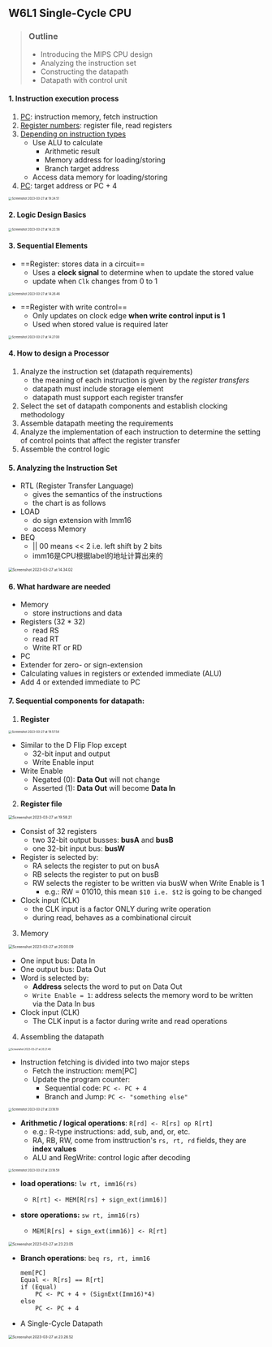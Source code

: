## W6L1 Single-Cycle CPU

>   ### Outline
>
>   -   Introducing the MIPS CPU design
>   -   Analyzing the instruction set
>   -   Constructing the datapath
>   -   Datapath with control unit



#### 1. Instruction execution process

1.   <u>PC</u>: instruction memory, fetch instruction
2.   <u>Register numbers</u>: register file, read registers
3.   <u>Depending on instruction types</u>
     -   Use ALU to calculate
         -   Arithmetic result
         -   Memory address for loading/storing
         -   Branch target address
     -   Access data memory for loading/storing
4.   <u>PC</u>: target address or PC + 4

<img src="assets/Screenshot 2023-03-27 at 19.24.51.png" alt="Screenshot 2023-03-27 at 19.24.51" style="zoom:40%;" />



#### 2. Logic Design Basics

<img src="assets/Screenshot 2023-03-27 at 14.22.56.png" alt="Screenshot 2023-03-27 at 14.22.56" style="zoom:40%;" />



#### 3. Sequential Elements

-   ==Register: stores data in a circuit==
    -   Uses a **clock signal** to determine when to update the stored value
    -   update when `Clk` changes from 0 to 1

<img src="assets/Screenshot 2023-03-27 at 14.26.46.png" alt="Screenshot 2023-03-27 at 14.26.46" style="zoom:40%;" />

-   ==Register with write control==
    -   Only updates on clock edge **when write control input is 1**
    -   Used when stored value is required later

<img src="assets/Screenshot 2023-03-27 at 14.27.00.png" alt="Screenshot 2023-03-27 at 14.27.00" style="zoom:40%;" />



#### 4. How to design a Processor

1.   Analyze the instruction set (datapath requirements)
     -   the meaning of each instruction is given by the *register transfers*
     -   datapath must include storage element
     -   datapath must support each register transfer
2.   Select the set of datapath components and establish clocking methodology
3.   Assemble datapath meeting the requirements
4.   Analyze the implementation of each instruction to determine the setting of control points that affect the register transfer
5.   Assemble the control logic



#### 5. Analyzing the Instruction Set

-   RTL (Register Transfer Language)
    -   gives the semantics of the instructions
    -   the chart is as follows
-   LOAD
    -   do sign extension with Imm16
    -   access Memory
-   BEQ
    -   || 00 means << 2 i.e. left shift by 2 bits
    -   imm16是CPU根据label的地址计算出来的

<img src="assets/Screenshot 2023-03-27 at 14.34.02.png" alt="Screenshot 2023-03-27 at 14.34.02" style="zoom:50%;" />



#### 6. What hardware are needed

-   Memory
    -   store instructions and data
-   Registers (32 * 32)
    -   read RS
    -   read RT
    -   Write RT or RD
-   PC
-   Extender for zero- or sign-extension
-   Calculating values in registers or extended immediate (ALU)
-   Add 4 or extended immediate to PC



#### 7. Sequential components for datapath:

1.   **Register**

<img src="assets/Screenshot 2023-03-27 at 19.57.54.png" alt="Screenshot 2023-03-27 at 19.57.54" style="zoom:40%;" />

-   Similar to the D Flip Flop except
    -   32-bit input and output
    -   Write Enable input
-   Write Enable
    -   Negated (0): **Data Out** will not change
    -   Asserted (1): **Data Out** will become **Data In**



2.   **Register file**

<img src="assets/Screenshot 2023-03-27 at 19.58.21.png" alt="Screenshot 2023-03-27 at 19.58.21" style="zoom:50%;" />

-   Consist of 32 registers
    -   two 32-bit output busses: **busA** and **busB**
    -   one 32-bit input bus: **busW**
-   Register is selected by:
    -   RA selects the register to put on busA
    -   RB selects the register to put on busB
    -   RW selects the register to be written via busW when Write Enable is 1
        -   e.g.: RW = 01010, this mean `$10 i.e. $t2` is going to be changed
-   Clock input (CLK)
    -   the CLK input is a factor ONLY during write operation
    -   during read, behaves as a combinational circuit



3.   Memory

<img src="assets/Screenshot 2023-03-27 at 20.00.09.png" alt="Screenshot 2023-03-27 at 20.00.09" style="zoom:50%;" />

-   One input bus: Data In
-   One output bus: Data Out
-   Word is selected by:
    -   **Address** selects the word to put on Data Out
    -   `Write Enable = 1`: address selects the memory word to be written via the Data In bus
-   Clock input (CLK)
    -   The CLK input is a factor during write and read operations



4.   Assembling the datapath

<img src="assets/Screenshot 2023-03-27 at 20.21.49.png" alt="Screenshot 2023-03-27 at 20.21.49" style="zoom:33%;" />

-   Instruction fetching is divided into two major steps
    -   Fetch the instruction: mem[PC]
    -   Update the program counter:
        -   Sequential code: `PC <- PC + 4`
        -   Branch and Jump: `PC <- "something else"`



<img src="assets/Screenshot 2023-03-27 at 23.18.19.png" alt="Screenshot 2023-03-27 at 23.18.19" style="zoom:40%;" />

-   **Arithmetic / logical operations**: `R[rd] <- R[rs] op R[rt] `
    -   e.g.: R-type instructions: add, sub, and, or, etc.
    -   RA, RB, RW, come from insttruction's `rs, rt, rd` fields, they are **index values**
    -   ALU and RegWrite: control logic after decoding



<img src="assets/Screenshot 2023-03-27 at 23.18.59.png" alt="Screenshot 2023-03-27 at 23.18.59" style="zoom:40%;" />

-   **load operations:** `lw rt, imm16(rs)` 
    -   `R[rt] <- MEM[R[rs] + sign_ext(imm16)]`

-   **store operations:** `sw rt, imm16(rs)`
    -   `MEM[R[rs] + sign_ext(imm16)] <- R[rt]`



<img src="assets/Screenshot 2023-03-27 at 23.23.05.png" alt="Screenshot 2023-03-27 at 23.23.05" style="zoom:50%;" />

-   **Branch operations**: `beq rs, rt, imm16`

    ```
    mem[PC]
    Equal <- R[rs] == R[rt]
    if (Equal)
    	PC <- PC + 4 + (SignExt(Imm16)*4)
    else
    	PC <- PC + 4
    ```



-   A Single-Cycle Datapath

<img src="assets/Screenshot 2023-03-27 at 23.26.52.png" alt="Screenshot 2023-03-27 at 23.26.52" style="zoom:50%;" />

